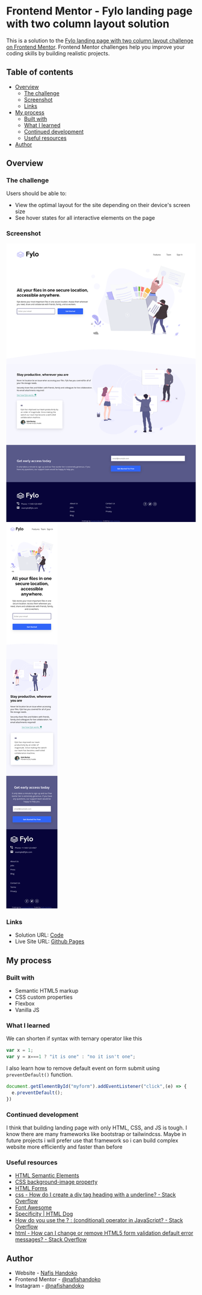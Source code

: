 # Frontend Mentor - Fylo landing page with two column layout solution

This is a solution to the [Fylo landing page with two column layout challenge on Frontend Mentor](https://www.frontendmentor.io/challenges/fylo-landing-page-with-two-column-layout-5ca5ef041e82137ec91a50f5). Frontend Mentor challenges help you improve your coding skills by building realistic projects. 

## Table of contents

- [Overview](#overview)
  - [The challenge](#the-challenge)
  - [Screenshot](#screenshot)
  - [Links](#links)
- [My process](#my-process)
  - [Built with](#built-with)
  - [What I learned](#what-i-learned)
  - [Continued development](#continued-development)
  - [Useful resources](#useful-resources)
- [Author](#author)


## Overview

### The challenge

Users should be able to:

- View the optimal layout for the site depending on their device's screen size
- See hover states for all interactive elements on the page

### Screenshot

![desktop](./screenshots/desktop.png)
![mobile](./screenshots/mobile.png)

### Links

- Solution URL: [Code](https://github.com/NafisHandoko/fylo-landing-page)
- Live Site URL: [Github Pages](https://nafishandoko.github.io/fylo-landing-page/)


## My process

### Built with

- Semantic HTML5 markup
- CSS custom properties
- Flexbox
- Vanilla JS

### What I learned

We can shorten if syntax with ternary operator like this
```js
var x = 1;
var y = x===1 ? "it is one" : "no it isn't one";
```

I also learn how to remove default event on form submit using `preventDefault()` function.
```js
document.getElementById("myform").addEventListener("click",(e) => {
  e.preventDefault();
})
```

### Continued development

I think that building landing page with only HTML, CSS, and JS is tough. I know there are many frameworks like bootstrap or tailwindcss. Maybe in future projects i will prefer use that framework so i can build complex website more efficiently and faster than before

### Useful resources

- [HTML Semantic Elements](https://www.w3schools.com/html/html5_semantic_elements.asp)
- [CSS background-image property](https://www.w3schools.com/cssref/pr_background-image.asp)
- [HTML Forms](https://www.w3schools.com/html/html_forms.asp)
- [css - How do I create a div tag heading with a underline? - Stack Overflow](https://stackoverflow.com/questions/3022129/how-do-i-create-a-div-tag-heading-with-a-underline/32694969)
- [Font Awesome](https://fontawesome.com/)
- [Specificity | HTML Dog](https://htmldog.com/guides/css/intermediate/specificity/)
- [How do you use the ? : (conditional) operator in JavaScript? - Stack Overflow](https://stackoverflow.com/questions/6259982/how-do-you-use-the-conditional-operator-in-javascript)
- [html - How can I change or remove HTML5 form validation default error messages? - Stack Overflow](https://stackoverflow.com/questions/10361460/how-can-i-change-or-remove-html5-form-validation-default-error-messages)


## Author

- Website - [Nafis Handoko](https://nafishandoko.github.io)
- Frontend Mentor - [@nafishandoko](https://www.frontendmentor.io/profile/nafishandoko)
- Instagram - [@nafishandoko](https://www.instagram.com/nafishandoko)